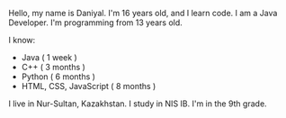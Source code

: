 Hello, my name is Daniyal. I'm 16 years old, and I learn code.
I am a Java Developer. I'm programming from 13 years old.

I know:
- Java ( 1 week )
- C++ ( 3 months )
- Python ( 6 months )
- HTML, CSS, JavaScript ( 8 months )

I live in Nur-Sultan, Kazakhstan.
I study in NIS IB. I'm in the 9th grade.
